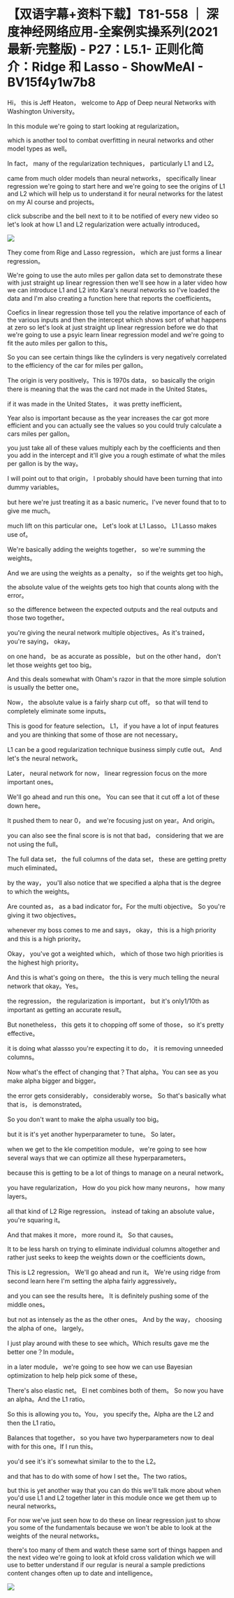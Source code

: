 # 【双语字幕+资料下载】T81-558 ｜ 深度神经网络应用-全案例实操系列(2021最新·完整版) - P27：L5.1- 正则化简介：Ridge 和 Lasso - ShowMeAI - BV15f4y1w7b8

Hi， this is Jeff Heaton， welcome to App of Deep neural Networks with Washington University。

In this module we're going to start looking at regularization。

 which is another tool to combat overfitting in neural networks and other model types as well。

In fact， many of the regularization techniques， particularly L1 and L2。

 came from much older models than neural networks， specifically linear regression we're going to start here and we're going to see the origins of L1 and L2 which will help us to understand it for neural networks for the latest on my AI course and projects。

 click subscribe and the bell next to it to be notified of every new video so let's look at how L1 and L2 regularization were actually introduced。



![](img/66334a38d34a532260ca2145f0ccb84a_1.png)

They come from Rige and Lasso regression， which are just forms a linear regression。

 We're going to use the auto miles per gallon data set to demonstrate these with just straight up linear regression then we'll see how in a later video how we can introduce L1 and L2 into Kara's neural networks so I've loaded the data and I'm also creating a function here that reports the coefficients。

Coefics in linear regression those tell you the relative importance of each of the various inputs and then the intercept which shows sort of what happens at zero so let's look at just straight up linear regression before we do that we're going to use a psyic learn linear regression model and we're going to fit the auto miles per gallon to this。

So you can see certain things like the cylinders is very negatively correlated to the efficiency of the car for miles per gallon。

The origin is very positively。This is 1970s data， so basically the origin there is meaning that the was the card not made in the United States。

 if it was made in the United States， it was pretty inefficient。

Year also is important because as the year increases the car got more efficient and you can actually see the values so you could truly calculate a cars miles per gallon。

 you just take all of these values multiply each by the coefficients and then you add in the intercept and it'll give you a rough estimate of what the miles per gallon is by the way。

 I will point out to that origin， I probably should have been turning that into dummy variables。

 but here we're just treating it as a basic numeric。I've never found that to to give me much。

 much lift on this particular one。 Let's look at L1 Lasso。 L1 Lasso makes use of。

We're basically adding the weights together， so we're summing the weights。

And we are using the weights as a penalty， so if the weights get too high。

 the absolute value of the weights gets too high that counts along with the error。

 so the difference between the expected outputs and the real outputs and those two together。

 you're giving the neural network multiple objectives。As it's trained， you're saying， okay。

 on one hand， be as accurate as possible， but on the other hand， don't let those weights get too big。

 And this deals somewhat with Oham's razor in that the more simple solution is usually the better one。

Now， the absolute value is a fairly sharp cut off。 so that will tend to completely eliminate some inputs。

 This is good for feature selection。 L1， if you have a lot of input features and you are thinking that some of those are not necessary。

 L1 can be a good regularization technique business simply cutle out。 And let's the neural network。

Later， neural network for now， linear regression focus on the more important ones。

 We'll go ahead and run this one。 You can see that it cut off a lot of these down here。

 It pushed them to near 0， and we're focusing just on year。And origin。

 you can also see the final score is is not that bad， considering that we are not using the full。

The full data set， the full columns of the data set， these are getting pretty much eliminated。

 by the way， you'll also notice that we specified a alpha that is the degree to which the weights。

Are counted as， as a bad indicator for。For the multi objective。 So you're giving it two objectives。

 whenever my boss comes to me and says， okay， this is a high priority and this is a high priority。

 Okay， you've got a weighted which， which of those two high priorities is the highest high priority。

 And this is what's going on there。 the this is very much telling the neural network that okay。Yes。

 the regression， the regularization is important， but it's only1/10th as important as getting an accurate result。

But nonetheless， this gets it to chopping off some of those， so it's pretty effective。

 it is doing what alassso you're expecting it to do， it is removing unneeded columns。

Now what's the effect of changing that？That alpha。You can see as you make alpha bigger and bigger。

 the error gets considerably， considerably worse。 So that's basically what that is， is demonstrated。

 So you don't want to make the alpha usually too big。

 but it is it's yet another hyperparameter to tune。 So later。

 when we get to the kle competition module， we're going to see how several ways that we can optimize all these hyperparameters。

 because this is getting to be a lot of things to manage on a neural network。

 you have regularization， How do you pick how many neurons， how many layers。

 all that kind of L2 Rige regression。 instead of taking an absolute value， you're squaring it。

 And that makes it more， more round it。 So that causes。

It to be less harsh on trying to eliminate individual columns altogether and rather just seeks to keep the weights down or the coefficients down。

 This is L2 regression。 We'll go ahead and run it。 We're using ridge from second learn here I'm setting the alpha fairly aggressively。

 and you can see the results here。 It is definitely pushing some of the middle ones。

 but not as intensely as the as the other ones。 And by the way， choosing the alpha of one。 largely。

 I just play around with these to see which。Which results gave me the better one？In module。

 in a later module， we're going to see how we can use Bayesian optimization to help help pick some of these。

 There's also elastic net。 El net combines both of them。 So now you have an alpha。And the L1 ratio。

 So this is allowing you to。You， you specify the。Alpha are the L2 and then the L1 ratio。

Balances that together， so you have two hyperparameters now to deal with for this one。If I run this。

 you'd see it's it's somewhat similar to the to the L2。

 and that has to do with some of how I set the。The two ratios。

 but this is yet another way that you can do this we'll talk more about when you'd use L1 and L2 together later in this module once we get them up to neural networks。

For now we've just seen how to do these on linear regression just to show you some of the fundamentals because we won't be able to look at the weights of the neural networks。

 there's too many of them and watch these same sort of things happen and the next video we're going to look at kfold cross validation which we will use to better understand if our regular is neural a sample predictions content changes often up to date and intelligence。



![](img/66334a38d34a532260ca2145f0ccb84a_3.png)